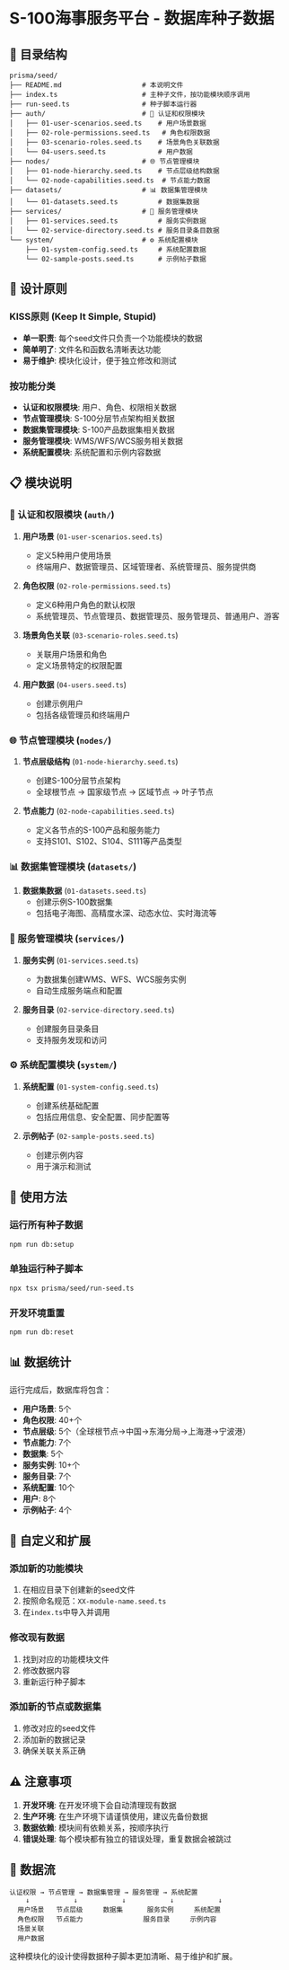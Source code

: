 # S-100海事服务平台 - 数据库种子数据

## 📁 目录结构

```
prisma/seed/
├── README.md                    # 本说明文件
├── index.ts                     # 主种子文件，按功能模块顺序调用
├── run-seed.ts                  # 种子脚本运行器
├── auth/                        # 🔐 认证和权限模块
│   ├── 01-user-scenarios.seed.ts    # 用户场景数据
│   ├── 02-role-permissions.seed.ts   # 角色权限数据
│   ├── 03-scenario-roles.seed.ts    # 场景角色关联数据
│   └── 04-users.seed.ts             # 用户数据
├── nodes/                       # 🌐 节点管理模块
│   ├── 01-node-hierarchy.seed.ts    # 节点层级结构数据
│   └── 02-node-capabilities.seed.ts  # 节点能力数据
├── datasets/                    # 📊 数据集管理模块
│   └── 01-datasets.seed.ts          # 数据集数据
├── services/                    # 🚀 服务管理模块
│   ├── 01-services.seed.ts          # 服务实例数据
│   └── 02-service-directory.seed.ts # 服务目录条目数据
└── system/                      # ⚙️ 系统配置模块
    ├── 01-system-config.seed.ts     # 系统配置数据
    └── 02-sample-posts.seed.ts      # 示例帖子数据
```

## 🎯 设计原则

### KISS原则 (Keep It Simple, Stupid)
- **单一职责**: 每个seed文件只负责一个功能模块的数据
- **简单明了**: 文件名和函数名清晰表达功能
- **易于维护**: 模块化设计，便于独立修改和测试

### 按功能分类
- **认证和权限模块**: 用户、角色、权限相关数据
- **节点管理模块**: S-100分层节点架构相关数据
- **数据集管理模块**: S-100产品数据集相关数据
- **服务管理模块**: WMS/WFS/WCS服务相关数据
- **系统配置模块**: 系统配置和示例内容数据

## 📋 模块说明

### 🔐 认证和权限模块 (`auth/`)

1. **用户场景** (`01-user-scenarios.seed.ts`)
   - 定义5种用户使用场景
   - 终端用户、数据管理员、区域管理者、系统管理员、服务提供商

2. **角色权限** (`02-role-permissions.seed.ts`)
   - 定义6种用户角色的默认权限
   - 系统管理员、节点管理员、数据管理员、服务管理员、普通用户、游客

3. **场景角色关联** (`03-scenario-roles.seed.ts`)
   - 关联用户场景和角色
   - 定义场景特定的权限配置

4. **用户数据** (`04-users.seed.ts`)
   - 创建示例用户
   - 包括各级管理员和终端用户

### 🌐 节点管理模块 (`nodes/`)

1. **节点层级结构** (`01-node-hierarchy.seed.ts`)
   - 创建S-100分层节点架构
   - 全球根节点 → 国家级节点 → 区域节点 → 叶子节点

2. **节点能力** (`02-node-capabilities.seed.ts`)
   - 定义各节点的S-100产品和服务能力
   - 支持S101、S102、S104、S111等产品类型

### 📊 数据集管理模块 (`datasets/`)

1. **数据集数据** (`01-datasets.seed.ts`)
   - 创建示例S-100数据集
   - 包括电子海图、高精度水深、动态水位、实时海流等

### 🚀 服务管理模块 (`services/`)

1. **服务实例** (`01-services.seed.ts`)
   - 为数据集创建WMS、WFS、WCS服务实例
   - 自动生成服务端点和配置

2. **服务目录** (`02-service-directory.seed.ts`)
   - 创建服务目录条目
   - 支持服务发现和访问

### ⚙️ 系统配置模块 (`system/`)

1. **系统配置** (`01-system-config.seed.ts`)
   - 创建系统基础配置
   - 包括应用信息、安全配置、同步配置等

2. **示例帖子** (`02-sample-posts.seed.ts`)
   - 创建示例内容
   - 用于演示和测试

## 🚀 使用方法

### 运行所有种子数据
```bash
npm run db:setup
```

### 单独运行种子脚本
```bash
npx tsx prisma/seed/run-seed.ts
```

### 开发环境重置
```bash
npm run db:reset
```

## 📊 数据统计

运行完成后，数据库将包含：

- **用户场景**: 5个
- **角色权限**: 40+个
- **节点层级**: 5个（全球根节点→中国→东海分局→上海港→宁波港）
- **节点能力**: 7个
- **数据集**: 5个
- **服务实例**: 10+个
- **服务目录**: 7个
- **系统配置**: 10个
- **用户**: 8个
- **示例帖子**: 4个

## 🔧 自定义和扩展

### 添加新的功能模块
1. 在相应目录下创建新的seed文件
2. 按照命名规范：`XX-module-name.seed.ts`
3. 在`index.ts`中导入并调用

### 修改现有数据
1. 找到对应的功能模块文件
2. 修改数据内容
3. 重新运行种子脚本

### 添加新的节点或数据集
1. 修改对应的seed文件
2. 添加新的数据记录
3. 确保关联关系正确

## ⚠️ 注意事项

1. **开发环境**: 在开发环境下会自动清理现有数据
2. **生产环境**: 在生产环境下请谨慎使用，建议先备份数据
3. **数据依赖**: 模块间有依赖关系，按顺序执行
4. **错误处理**: 每个模块都有独立的错误处理，重复数据会被跳过

## 🔄 数据流

```
认证权限 → 节点管理 → 数据集管理 → 服务管理 → 系统配置
    ↓           ↓           ↓           ↓           ↓
  用户场景   节点层级     数据集      服务实例     系统配置
  角色权限   节点能力               服务目录     示例内容
  场景关联
  用户数据
```

这种模块化的设计使得数据种子脚本更加清晰、易于维护和扩展。